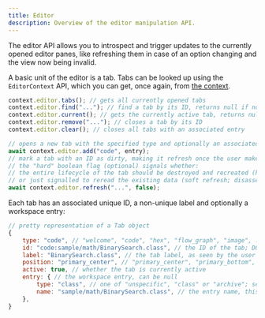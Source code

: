 ```yaml
---
title: Editor
description: Overview of the editor manipulation API.
---
```


The editor API allows you to introspect and trigger updates to the currently opened editor panes, like refreshing them in case of an option changing and the view now being invalid.

A basic unit of the editor is a tab. Tabs can be looked up using the `EditorContext` API, which you can get, once again, from [the context](/slicer/script/#context).

```js
context.editor.tabs(); // gets all currently opened tabs
context.editor.find("..."); // find a tab by its ID, returns null if not found
context.editor.current(); // gets the currently active tab, returns null if there's no active tab
context.editor.remove("..."); // closes a tab by its ID
context.editor.clear(); // closes all tabs with an associated entry

// opens a new tab with the specified type and optionally an associated entry
await context.editor.add("code", entry);
// mark a tab with an ID as dirty, making it refresh once the user makes it active
// the "hard" boolean flag (optional) signals whether:
// the entire lifecycle of the tab should be destroyed and recreated (hard refresh; the workspace entry should be read again, triggering a preload event)
// or just signalled to reread the existing data (soft refresh; disassembling/reading)
await context.editor.refresh("...", false);
```

Each tab has an associated unique ID, a non-unique label and optionally a workspace entry:

```js
// pretty representation of a Tab object
{
    type: "code", // "welcome", "code", "hex", "flow_graph", "image", ...
    id: "code:sample/math/BinarySearch.class", // the ID of the tab; DO NOT parse this, the structure is an implementation detail!
    label: "BinarySearch.class", // the tab label, as seen by the user
    position: "primary_center", // "primary_center", "primary_bottom", "secondary_left", "secondary_right"
    active: true, // whether the tab is currently active
    entry: { // the workspace entry, can be null
        type: "class", // one of "unspecific", "class" or "archive"; see the EntryType type
        name: "sample/math/BinarySearch.class", // the entry name, this is the workspace path
    },
}
```
